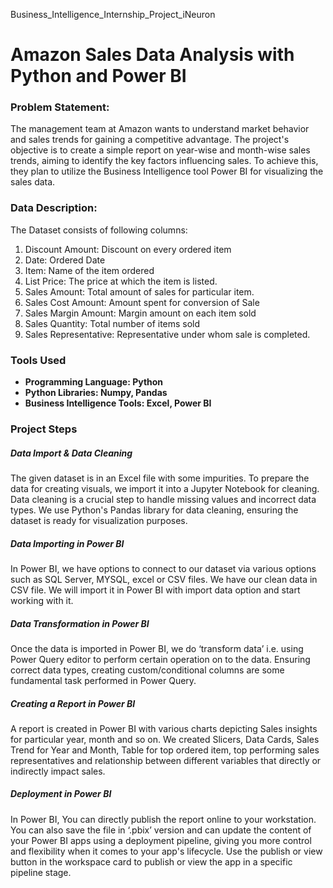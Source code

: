 Business_Intelligence_Internship_Project_iNeuron

# Amazon Sales Data Analysis with Python and Power BI

### Problem Statement:
The management team at Amazon wants to understand market behavior and sales trends for gaining a competitive advantage. The project's objective is to create a simple report on year-wise and month-wise sales trends, aiming to identify the key factors influencing sales. To achieve this, they plan to utilize the Business Intelligence tool Power BI for visualizing the sales data.

### Data Description:

The Dataset consists of following columns:

1.	Discount Amount: Discount on every ordered item
2.	Date: Ordered Date
3.	Item: Name of the item ordered
4.	List Price: The price at which the item is listed.
5.	Sales Amount: Total amount of sales for particular item.
6.	Sales Cost Amount: Amount spent for conversion of Sale
7.	Sales Margin Amount: Margin amount on each item sold
8.	Sales Quantity: Total number of items sold
9.	Sales Representative: Representative under whom sale is completed.

### Tools Used
- **Programming Language: Python**
- **Python Libraries: Numpy, Pandas**
- **Business Intelligence Tools: Excel, Power BI**

### Project Steps

##### Data Import & Data Cleaning
The given dataset is in an Excel file with some impurities. To prepare the data for creating visuals, we import it into a Jupyter Notebook for cleaning. Data cleaning is a crucial step to handle missing values and incorrect data types. We use Python's Pandas library for data cleaning, ensuring the dataset is ready for visualization purposes.

##### Data Importing in Power BI
In Power BI, we have options to connect to our dataset via various options such as SQL Server, MYSQL, excel or CSV files. We have our clean data in CSV file. We will import it in Power BI with import data option and start working with it. 

##### Data Transformation in Power BI
Once the data is imported in Power BI, we do ‘transform data’ i.e. using Power Query editor to perform certain operation on to the data. Ensuring correct data types, creating custom/conditional columns are some fundamental task performed in Power Query.

##### Creating a Report in Power BI
A report is created in Power BI with various charts depicting Sales insights for particular year, month and so on. We created Slicers, Data Cards, Sales Trend for Year and Month, Table for top ordered item, top performing sales representatives and relationship between different variables that directly or indirectly impact sales.

##### Deployment in Power BI
In Power BI, You can directly publish the report online to your workstation. You can also save the file in ‘.pbix’ version and can update the content of your Power BI apps using a deployment pipeline, giving you more control and flexibility when it comes to your app's lifecycle. Use the publish or view button in the workspace card to publish or view the app in a specific pipeline stage.
